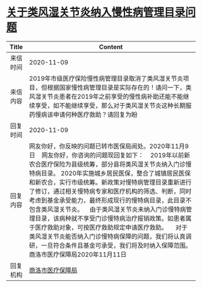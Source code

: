 # <a href="http://www.shangluo.gov.cn/zmhd/ldxxxx.jsp?urltype=leadermail.LeaderMailContentUrl&wbtreeid=1112&leadermailid=6593">关于类风湿关节炎纳入慢性病管理目录问题</a>
|Title|Content|
|:---:|---|
|来信时间|2020-11-09|
|来信内容|2019年市级医疗保险慢性病管理目录取消了类风湿关节炎项目，但根据国家慢性病管理目录是实际存在的！请问一下，类风湿关节炎患者在2019年之前享受的慢性病补助还能不能继续享受，如不能继续享受，那么对于类风湿关节炎这种长期服药慢病该申请何种医疗救助？请回复为盼|
|回复时间|2020-11-09|
|回复内容|网友你好，你反映的问题已转市医保局阅处。2020年11月9日    网友你好，你咨询的问题现回复如下：    2019年以前新农合医疗保险为县级统筹，部分县将类风湿关节炎纳入门诊慢特病目录。 2020年实施城乡居民医保，整合了城镇居民医保和新农合，实行市级统筹。新政策对慢特病管理目录重新进行了修订，通过相关慢特病专家和医疗机构的筛选、判断，同时考虑到基金承受能力，最终形成现行的慢特病目录，此目录不包含类风湿关节炎。    由于类风湿关节炎未纳入门诊慢特病管理目录，该病种就不享受门诊慢特病治疗报销政策。如患者属于医疗救助对象，可按医疗救助规定申请医疗救助。     对于类风湿关节炎能否纳入门诊慢特病保障的问题，我们将认真调研，一旦符合条件且基金可承受，我们将及时纳入保障范围。商洛市医疗保障局2020年11月11日|
|回复机构|<a href="../../categories/agencies/商洛市医疗保障局.md">商洛市医疗保障局</a>|
